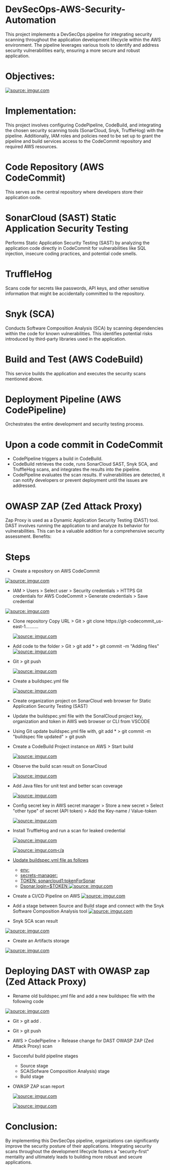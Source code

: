# DevSecOps-AWS-Security-Automation
This project implements a DevSecOps pipeline for integrating security scanning throughout the application development lifecycle within the AWS environment. The pipeline leverages various tools to identify and address security vulnerabilities early, ensuring a more secure and robust application.
# Objectives:
 <a href="https://imgur.com/9BxctDm"><img src="https://i.imgur.com//9BxctDm.png" title="source: imgur.com" /></a>
# Implementation:
This project involves configuring CodePipeline, CodeBuild, and integrating the chosen security scanning tools (SonarCloud, Snyk, TruffleHog) with the pipeline.  Additionally, IAM roles and policies need to be set up to grant the pipeline and build services access to the CodeCommit repository and required AWS resources.
# Code Repository (AWS CodeCommit) 
This serves as the central repository where developers store their application code.
# SonarCloud (SAST) Static Application Security Testing
Performs Static Application Security Testing (SAST) by analyzing the application code directly in CodeCommit for vulnerabilities like SQL injection, insecure coding practices, and potential code smells.
# TruffleHog
Scans code for secrets like passwords, API keys, and other sensitive information that might be accidentally committed to the repository.
# Snyk (SCA)
Conducts Software Composition Analysis (SCA) by scanning dependencies within the code for known vulnerabilities. This identifies potential risks introduced by third-party libraries used in the application.
# Build and Test (AWS CodeBuild)
This service builds the application and executes the security scans mentioned above.
# Deployment Pipeline (AWS CodePipeline)
Orchestrates the entire development and security testing process.
# Upon a code commit in CodeCommit
- CodePipeline triggers a build in CodeBuild.
- CodeBuild retrieves the code, runs SonarCloud SAST, Snyk SCA, and TruffleHog scans, and integrates the results into the pipeline.
- CodePipeline evaluates the scan results. If vulnerabilities are detected, it can notify developers or prevent deployment until the issues are addressed.
# OWASP ZAP (Zed Attack Proxy) 
Zap Proxy is used as a Dynamic Application Security Testing (DAST) tool. DAST involves running the application to and analyze its behavior for vulnerabilities. This can be a valuable addition for a comprehensive security assessment.
Benefits:
# Steps
- Create a repository on AWS CodeCommit

 <a href="https://imgur.com/khwwKHm"><img src="https://i.imgur.com/khwwKHm.png" title="source: imgur.com" /></a>
 
- IAM > Users > Select user > Security credentials > HTTPS Git credentials for AWS CodeCommit > Generate credentials > Save credential

 <a href="https://imgur.com/smditP1"><img src="https://i.imgur.com/smditP1.png" title="source: imgur.com" /></a>

- Clone repository Copy URL > Git > git clone https://git-codecommit_us-east-1..........

  <a href="https://imgur.com/FwqfVua"><img src="https://i.imgur.com//FwqfVua.png" title="source: imgur.com" /></a>
 
- Add code to the folder > Git > git add * > git commit -m "Adding files"
  <a href="https://imgur.com/4DH99Wb"><img src="https://i.imgur.com/4DH99Wb.png" title="source: imgur.com" /></a>
  
- Git > git push
  
  <a href="https://imgur.com/sohPmMX"><img src="https://i.imgur.com/sohPmMX.png" title="source: imgur.com" /></a>

- Create a buildspec.yml file

  <a href="https://imgur.com/CNSwDZx"><img src="https://i.imgur.com/CNSwDZx.png" title="source: imgur.com" /></a>

- Create organization project on SonarCloud web browser for Static Application Security Testing (SAST)
- Update the buildspec.yml file with the SonalCloud project key, organization and token in AWS web browser or CLI from VSCODE
- Using Git update buildspec.yml file with, git add * > git commit -m "buildspec file updated" > git push
- Create a CodeBuild Project instance on AWS > Start build

  <a href="https://imgur.com/wC7DefZ"><img src="https://i.imgur.com/wC7DefZ.png" title="source: imgur.com" /></a>

- Observe the build scan result on SonarCloud

  <a href="https://imgur.com/WMyXsSp"><img src="https://i.imgur.com/WMyXsSp.png" title="source: imgur.com" /></a>

- Add Java files for unit test and better scan coverage

  <a href="https://imgur.com/Bz5BXjV"><img src="https://i.imgur.com/Bz5BXjV.png" title="source: imgur.com" /></a>

- Config secret key in AWS secret manager > Store a new secret > Select "other type" of secret (API token) > Add the Key-name / Value-token

  <a href="https://imgur.com/VOeOLbg"><img src="https://i.imgur.com/VOeOLbg.png" title="source: imgur.com" /></a>

- Install TruffleHog and run a scan for leaked credential

  <a href="https://imgur.com/mEg6Yj9"><img src="https://i.imgur.com/mEg6Yj9.png" title="source: imgur.com" /></a>
 
  <a href="https://imgur.com/jICjIcO"><img src="https://i.imgur.com/jICjIcO.png" title="source: imgur.com" /></a

- Update buildspec.yml file as follows 
    - env:
    - secrets-manager:
    - TOKEN: sonarcloud1:tokenForSonar
    - Dsonar.login=$TOKEN
  <a href="https://imgur.com/5O7fzOj"><img src="https://i.imgur.com/5O7fzOj.png" title="source: imgur.com" /></a>
  
 - Create a CI/CD Pipeline on AWS
  <a href="https://imgur.com/BJiD0x7"><img src="https://i.imgur.com/BJiD0x7.png" title="source: imgur.com" /></a>
   
 - Add a stage between Source and Build stage and connect with the Snyk Software Composition Analysis tool
 <a href="https://imgur.com/Hb4bk8p"><img src="https://i.imgur.com/Hb4bk8p.png" title="source: imgur.com" /></a>
 
 - Snyk SCA scan result

  <a href="https://imgur.com/vGACmuW"><img src="https://i.imgur.com/vGACmuW.png" title="source: imgur.com" /></a>

  - Create an Artifacts storage

  <a href="https://imgur.com/uRh3sUl"><img src="https://i.imgur.com//uRh3sUl.png" title="source: imgur.com" /></a>
  # Deploying DAST with OWASP zap (Zed Attack Proxy)
  
  - Rename old buildspec.yml file and add a new buildspec file with the following code

  <a href="https://imgur.com/s8fsn1U"><img src="https://i.imgur.com/s8fsn1U.png" title="source: imgur.com" /></a>

  - Git > git add .

   - Git > git push

   - AWS > CodePipeline > Release change for DAST OWASP ZAP (Zed Attack Proxy) scan
   - Succesful build pipeline stages
     - Source stage
     - SCA(Sofware Composition Analysis) stage
     - Build stage 
   - OWASP ZAP scan report
     
     <a href="https://imgur.com/XEHUu9z"><img src="https://i.imgur.com//XEHUu9z.png" title="source: imgur.com" /></a>

     <a href="https://imgur.com/HLTJ68z"><img src="https://i.imgur.com/HLTJ68z.png" title="source: imgur.com" /></a>
# Conclusion:

By implementing this DevSecOps pipeline, organizations can significantly improve the security posture of their applications. Integrating security scans throughout the development lifecycle fosters a "security-first" mentality and ultimately leads to building more robust and secure applications.

